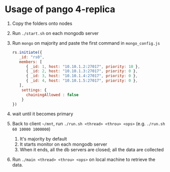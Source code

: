 # Usage of pango 4-replica

1. Copy the folders onto nodes

2. Run `./start.sh` on each mongodb server

3. Run `mongo` on majority and paste the first command in `mongo_config.js`
   ```js
   rs.initiate({
      _id: "rs0",
      members: [
         { _id: 1, host: "10.10.1.2:27017", priority: 10 },
         { _id: 2, host: "10.10.1.3:27017", priority: 0 },
         { _id: 3, host: "10.10.1.4:27017", priority: 0 },
         { _id: 4, host: "10.10.1.5:27017", priority: 0 },
      ],
       settings: {
         chainingAllowed : false
       }
   })
   ```
   
4. wait until it becomes primary

5. Back to client `~/mnt`, run `./run.sh <thread> <throu> <ops>` (e.g. ``./run.sh 60 10000 1000000``)

   1. It's majority by default
   2. It starts monitor on each mongodb server
   3. When it ends, all the db servers are closed; all the data are collected

1. Run `./main <thread> <throu> <ops>` on local machine to retrieve the data.